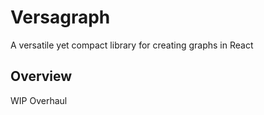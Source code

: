 # Versagraph

A versatile yet compact library for creating graphs in React

## Overview

WIP Overhaul
